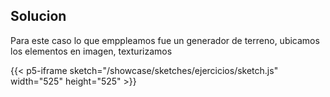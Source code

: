 
## Solucion

Para este caso lo que emppleamos fue un generador de terreno, ubicamos los elementos en imagen, texturizamos


{{< p5-iframe sketch="/showcase/sketches/ejercicios/sketch.js" width="525" height="525" >}}
